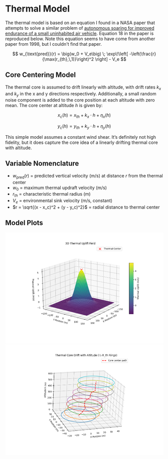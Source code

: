 # Thermal Model
The thermal model is based on an equation I found in a NASA paper that attempts to solve a similar problem of [autonomous soaring for improved endurance of a small uninhabited air vehicle](https://ntrs.nasa.gov/api/citations/20050041655/downloads/20050041655.pdf). Equation 18 in the paper is reproduced below. Note this equation seems to have come from another paper from 1998, but I couldn't find that paper.

$$
w_{\text{pred}}(r) = \big(w_0 + V_e\big) \;
    \exp\!\left[ -\left(\frac{r}{\max(r_{th},\,1)}\right)^2 \right]
    - V_e
$$

## Core Centering Model
The thermal core is assumed to drift linearly with altitude, with drift rates $k_x$ and $k_y$ in the x and y directions respectively. Additionally, a small random noise component is added to the core position at each altitude with zero mean.
The core center at altitude $h$ is given by:

$$
x_c(h) = x_{th} + k_x \cdot h + \eta_x(h)
$$

$$
y_c(h) = y_{th} + k_y \cdot h + \eta_y(h)
$$

This simple model assumes a constant wind shear. It’s definitely not high fidelity, but it does capture the core idea of a linearly drifting thermal core with altitude.

## Variable Nomenclature

- $w_{\text{pred}}(r)$ = predicted vertical velocity (m/s) at distance $r$ from the thermal center  
- $w_0$ = maximum thermal updraft velocity (m/s)  
- $r_{th}$ = characteristic thermal radius (m)  
- $V_e$ = environmental sink velocity (m/s, constant)  
- $r = \sqrt{(x - x_c)^2 + (y - y_c)^2}$ = radial distance to thermal center  

## Model Plots
![3D Thermal Plot](3d_thermal_uplift_field.png)  
![3D Thermal Core Drift Plot](3d_thermal_core_drift.png)

